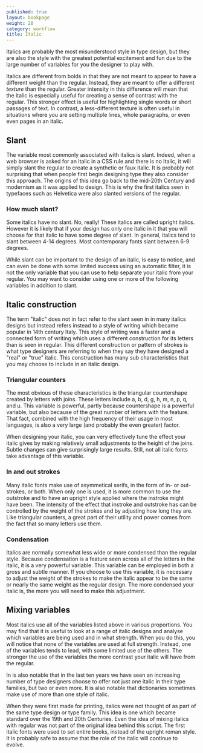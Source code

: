 ```yaml
---
published: true
layout: bookpage
weight: 28
category: workflow
title: Italic
---
```


Italics are probably the most misunderstood style in type design, but they are also the style with the greatest potential excitement and fun due to the large number of variables for you the designer to play with.

Italics are different from bolds in that they are not meant to appear to have a different weight than the regular. Instead, they are meant to offer a different <em>texture</em> than the regular. Greater intensity in this difference will mean that the italic is especially useful for creating a sense of contrast with the regular. This stronger effect is useful for highlighting single words or short passages of text. In contrast, a less-different texture is often useful in situations where you are setting multiple lines, whole paragraphs, or even even pages in an italic.

## Slant

The variable most commonly associated with italics is slant. Indeed, when a web browser is asked for an italic in a CSS rule and there is no Italic, it will simply slant the regular to create a synthetic or faux italic. It is probably not surprising that when people first begin designing type they also consider this approach. The origins of this idea go back to the mid-20th Century and modernism as it was applied to design. This is why the first italics seen in typefaces such as Helvetica were also slanted versions of the regular.

### How much slant?

Some italics have no slant. No, really! These italics are called upright italics. However it is likely that if your design has only one italic in it that you will choose for that italic to have some degree of slant. In general, italics tend to slant between 4-14 degrees. Most contemporary fonts slant between 6-9 degrees.

While slant can be important to the design of an italic, is easy to notice, and can even be done with some limited success using an automatic filter, it is not the only variable that you can use to help separate your italic from your regular. You may want to consider using one or more of the following variables in addition to slant.

## Italic construction

The term "italic" does not in fact refer to the slant seen in in many italics designs but instead refers instead to a style of writing which became popular in 14th century Italy. This style of writing was a faster and a connected form of writing which uses a different construction for its letters than is seen in regular. This different construction or pattern of strokes is what type designers are referring to when they say they have designed a "real" or "true" italic. This construction has many sub characteristics that you may choose to include in an italic design.

### Triangular counters

The most obvious of these characteristics is the triangular countershape created by letters with joins. These letters include a, b, d, g, h, m, n, p, q, and u. This variable is powerful, partly because countershape is a powerful variable, but also because of the great number of letters with the feature.  That fact, combined with the high frequency of their usage in most languages, is also a very large (and probably the even greater) factor.

When designing your italic, you can very effectively tune the effect your italic gives by making relatively small adjustments to the height of the joins. Subtle changes can give surprisingly large results. Still, not all italic fonts take advantage of this variable.

### In and out strokes

Many italic fonts make use of asymmetical serifs, in the form of in- or out-strokes, or both. When only one is used, it is more common to use the outstroke and to have an upright style applied where the instroke might have been. The intensity of the effect that instroke and outstroke has can be controlled by the weight of the strokes and by adjusting how long they are. Like triangular counters, a great part of their utility and power comes from the fact that so many letters use them.

### Condensation

Italics are normally somewhat less wide or more condensed than the regular style. Because condensation is a feature seen across all of the letters in the italic, it is a very powerful variable. This variable can be employed in both a gross and subtle manner. If you choose to use this variable, it is necessary to adjust the weight of the strokes to make the italic appear to be the same or nearly the same weight as the regular design. The more condensed your italic is, the more you will need to make this adjustment.

## Mixing variables

Most italics use all of the variables listed above in various proportions. You may find that it is useful to look at a range of italic designs and analyse which variables are being used and in what strength. When you do this, you will notice that none of the variables are used at full strength. Instead, one of the variables tends to lead, with some limited use of the others. The stronger the use of the variables the more contrast your italic will have from the regular.

In is also notable that in the last ten years we have seen an increasing number of type designers choose to offer not just one italic in their type families, but two or even more. It is also notable that dictionaries sometimes make use of more than one style of italic.

When they were first made for printing, italics were not thought of as part of the same type design or type family. This idea is one which became standard over the 19th and 20th Centuries. Even the idea of mixing italics with regular was not part of the original idea behind this script. The first italic fonts were used to set entire books, instead of the upright roman style. It is probably safe to assume that the role of the italic will continue to evolve.</p>